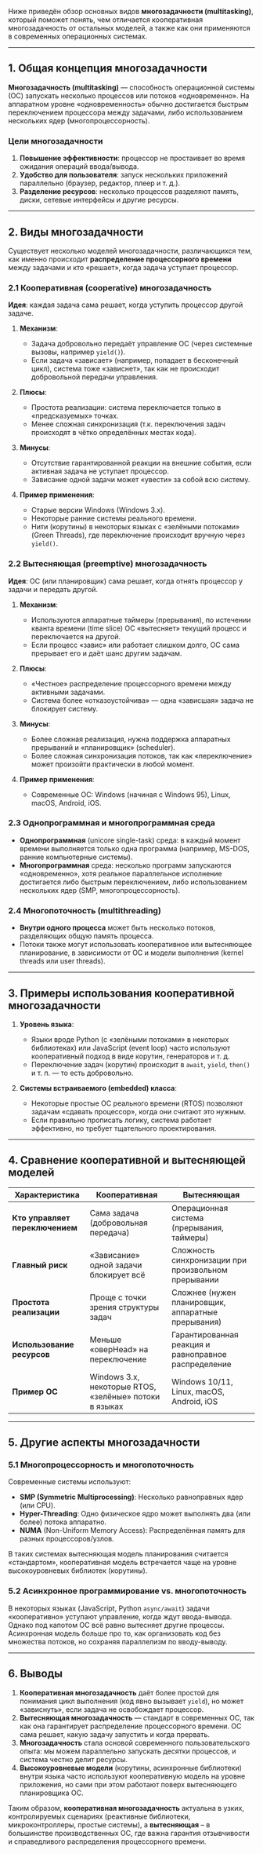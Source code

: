 Ниже приведён обзор основных видов **многозадачности (multitasking)**, который поможет понять, чем отличается кооперативная многозадачность от остальных моделей, а также как они применяются в современных операционных системах.

---

## 1. Общая концепция многозадачности

**Многозадачность (multitasking)** — способность операционной системы (ОС) запускать несколько процессов или потоков «одновременно». На аппаратном уровне «одновременность» обычно достигается быстрым переключением процессора между задачами, либо использованием нескольких ядер (многопроцессорность). 

### Цели многозадачности

1. **Повышение эффективности**: процессор не простаивает во время ожидания операций ввода/вывода.
2. **Удобство для пользователя**: запуск нескольких приложений параллельно (браузер, редактор, плеер и т. д.).
3. **Разделение ресурсов**: несколько процессов разделяют память, диски, сетевые интерфейсы и другие ресурсы.

---

## 2. Виды многозадачности

Существует несколько моделей многозадачности, различающихся тем, как именно происходит **распределение процессорного времени** между задачами и кто «решает», когда задача уступает процессор.

### 2.1 Кооперативная (cooperative) многозадачность

**Идея**: каждая задача сама решает, когда уступить процессор другой задаче.

1. **Механизм**:
   - Задача добровольно передаёт управление ОС (через системные вызовы, например `yield()`).
   - Если задача «зависает» (например, попадает в бесконечный цикл), система тоже «зависнет», так как не происходит добровольной передачи управления.

2. **Плюсы**:
   - Простота реализации: система переключается только в «предсказуемых» точках.
   - Менее сложная синхронизация (т.к. переключения задач происходят в чётко определённых местах кода).

3. **Минусы**:
   - Отсутствие гарантированной реакции на внешние события, если активная задача не уступает процессор.
   - Зависание одной задачи может «увести» за собой всю систему.

4. **Пример применения**:
   - Старые версии Windows (Windows 3.x).
   - Некоторые ранние системы реального времени.
   - Нити (корутины) в некоторых языках с «зелёными потоками» (Green Threads), где переключение происходит вручную через `yield()`.

### 2.2 Вытесняющая (preemptive) многозадачность

**Идея**: ОС (или планировщик) сама решает, когда отнять процессор у задачи и передать другой.

1. **Механизм**:
   - Используются аппаратные таймеры (прерывания), по истечении кванта времени (time slice) ОС «вытесняет» текущий процесс и переключается на другой.
   - Если процесс «завис» или работает слишком долго, ОС сама прерывает его и даёт шанс другим задачам.

2. **Плюсы**:
   - «Честное» распределение процессорного времени между активными задачами.
   - Система более «отказоустойчива» — одна «зависшая» задача не блокирует систему.

3. **Минусы**:
   - Более сложная реализация, нужна поддержка аппаратных прерываний и «планировщик» (scheduler).
   - Более сложная синхронизация потоков, так как «переключение» может произойти практически в любой момент.

4. **Пример применения**:
   - Современные ОС: Windows (начиная с Windows 95), Linux, macOS, Android, iOS.

### 2.3 Однопрограммная и многопрограммная среда

- **Однопрограммная** (unicore single-task) среда: в каждый момент времени выполняется только одна программа (например, MS-DOS, ранние компьютерные системы).
- **Многопрограммная** среда: несколько программ запускаются «одновременно», хотя реальное параллельное исполнение достигается либо быстрым переключением, либо использованием нескольких ядер (SMP, многопроцессорность).

### 2.4 Многопоточность (multithreading)

- **Внутри одного процесса** может быть несколько потоков, разделяющих общую память процесса.
- Потоки также могут использовать кооперативное или вытесняющее планирование, в зависимости от ОС и модели выполнения (kernel threads или user threads).

---

## 3. Примеры использования кооперативной многозадачности

1. **Уровень языка**:
   - Языки вроде Python (с «зелёными потоками» в некоторых библиотеках) или JavaScript (event loop) часто используют кооперативный подход в виде корутин, генераторов и т. д.
   - Переключение задач (корутин) происходит в `await`, `yield`, `then()` и т. п. — то есть добровольно.

2. **Системы встраиваемого (embedded) класса**:
   - Некоторые простые ОС реального времени (RTOS) позволяют задачам «сдавать процессор», когда они считают это нужным.
   - Если правильно прописать логику, система работает эффективно, но требует тщательного проектирования.

---

## 4. Сравнение кооперативной и вытесняющей моделей

| **Характеристика**          | **Кооперативная**                           | **Вытесняющая**                                  |
|----------------------------|---------------------------------------------|--------------------------------------------------|
| **Кто управляет переключением** | Сама задача (добровольная передача)       | Операционная система (прерывания, таймеры)       |
| **Главный риск**           | «Зависание» одной задачи блокирует всё       | Сложность синхронизации при произвольном прерывании |
| **Простота реализации**    | Проще с точки зрения структуры задач         | Сложнее (нужен планировщик, аппаратные прерывания) |
| **Использование ресурсов** | Меньше «оверHead» на переключение            | Гарантированная реакция и равноправное распределение |
| **Пример ОС**              | Windows 3.x, некоторые RTOS, «зелёные» потоки в языках | Windows 10/11, Linux, macOS, Android, iOS         |

---

## 5. Другие аспекты многозадачности

### 5.1 Многопроцессорность и многопоточность

Современные системы используют:
- **SMP (Symmetric Multiprocessing)**: Несколько равноправных ядер (или CPU).
- **Hyper-Threading**: Одно физическое ядро может выполнять два (или более) потока аппаратно.
- **NUMA** (Non-Uniform Memory Access): Распределённая память для разных процессоров/узлов.

В таких системах вытесняющая модель планирования считается «стандартом», кооперативная модель встречается чаще на уровне высокоуровневых библиотек (корутины).

### 5.2 Асинхронное программирование vs. многопоточность

В некоторых языках (JavaScript, Python `async/await`) задачи «кооперативно» уступают управление, когда ждут ввода-вывода. Однако под капотом ОС всё равно вытесняет другие процессы. Асинхронная модель больше про то, как организовать код без множества потоков, но сохраняя параллелизм по вводу-выводу.

---

## 6. Выводы

1. **Кооперативная многозадачность** даёт более простой для понимания цикл выполнения (код явно вызывает `yield`), но может «зависнуть», если задача не освобождает процессор.
2. **Вытесняющая многозадачность** — стандарт в современных ОС, так как она гарантирует распределение процессорного времени. ОС сама решает, какую задачу запустить и когда прервать.
3. **Многозадачность** стала основой современного пользовательского опыта: мы можем параллельно запускать десятки процессов, и система честно делит ресурсы.
4. **Высокоуровневые модели** (корутины, асинхронные библиотеки) внутри языка часто используют кооперативную модель на уровне приложения, но сами при этом работают поверх вытесняющего планировщика ОС.

Таким образом, **кооперативная многозадачность** актуальна в узких, контролируемых сценариях (реактивные библиотеки, микроконтроллеры, простые системы), а **вытесняющая** – в большинстве производственных ОС, где важна гарантия отзывчивости и справедливого распределения процессорного времени.